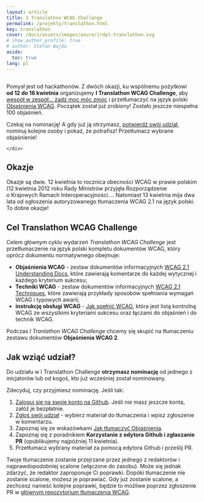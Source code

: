 ```yaml
---
layout: article
title: I Translathon WCAG Challenge
permalink: /projekty/translathon.html
key: translathon
cover: /docs/assets/images/axure/irdpl-translathon.svg
# show_author_profile: true
# author: Stefan Wajda
aside:
  toc: true
lang: pl  
---
```


<div class="item">
  <div class="item__image">
    <img class="image image--lg" src="../docs/assets/images/axure/irdpl-translathon.svg" alt=""/>
  </div>
  <div class="item__content">
     <div class="item__description">
      <p>Pomysł jest od hackathonów. Z dwóch okazji, ku wspólnemu pożytkowi <strong>od&nbsp;12&nbsp;do&nbsp;16&nbsp;kwietnia</strong> organizujemy <strong lang="en">I&nbsp;Translathon WCAG Challenge</strong>, aby <a target="_blank" title="Nowe okno" href="https://www.youtube.com/watch?v=hrE27DVGAAU&list=OLAK5uy_m3g36UIrRCh5UriNIYipHmrqiLwwYFAQk&index=14">wespół w&nbsp;zespół&hellip; żądz moc móc zmóc</a> i&nbsp;przetłumaczyć na język polski <a href="https://www.irdpl.pl/translathon/">Objaśnienia WCAG</a>. Początek został już zrobiony! Zostało jeszcze niespełna 100 objaśnień.</p>
	  <p>Czekaj na nominację! A gdy już ją otrzymasz, <a href="https://github.com/irdpl/translathon/issues/1">potwierdź swój udział</a>, nominuj kolejne osoby i&nbsp;pokaż, że potrafisz! Przetłumacz wybrane objaśnienie!</p>

    </div>
  </div>
</div>

<!--more-->

## Okazje
Okazje są dwie. 12&nbsp;kwietnia to rocznica obecności WCAG w prawie polskim (12 kwietnia 2012 roku Rady Ministrów przyjęła Rozporządzenie o&nbsp;Krajowych Ramach Interoperacyjności&hellip;. Natomiast 13&nbsp;kwietnia mija dwa lata od ogłoszenia autoryzowanego tłumaczenia WCAG 2.1 na język polski. To dobre okazje!  

## Cel Translathon WCAG Challenge

Celem głównym cyklu wydarzeń _Translathon WCAG Challenge_ jest przetłumaczenie na język polski kompletu dokumentów WCAG, który oprócz dokumentu normatywnego obejmuje:

- **Objaśnienia WCAG** - zestaw dokumentów informacyjnych [WCAG 2.1 Understanding Docs](https://www.w3.org/WAI/WCAG21/Understanding/), które zawierają komentarze do każdej wytycznej i każdego kryterium sukcesu;
- **Techniki WCAG** - zestaw dokumentów informacyjnych [WCAG 2.1 Techniques](https://www.w3.org/WAI/WCAG21/Techniques/), które zawierają przykłady sposobów spełniania wymagań WCAG i&nbsp;typowych awarii;
- **instrukcję obsługi WCAG** - [Jak spełnić WCAG](https://wcag.lepszyweb.pl), która jest listą kontrolną WCAG ze wszystkimi kryteriami sukcesu oraz łączami do objaśnień i do technik WCAG.

Podczas _I Tranlathon WCAG Challenge_ chcemy się skupić na tłumaczeniu zestawu dokumentów **Objaśnienia WCAG 2**.

## Jak wziąć udział?

Do udziału w I Translathon Challenge **otrzymasz nominację** od jednego z inicjatorów lub od kogoś, kto już wcześniej został nominowany.  

Zdecyduj, czy przyjmiesz nominację. Jeśli tak: 

1. [Zaloguj się na swoje konto na Github](https://github.com/). Jeśli nie masz jeszcze konta, załóż je bezpłatnie.
1. [Zgłoś swój udział](https://github.com/irdpl/translathon/issues/1) - wybierz materiał do tłumaczenia i wpisz zgłoszenie w komentarzu.
1. Zapoznaj się ze wskazówkami [Jak tłumaczyć Objaśnienia](https://github.com/irdpl/translathon/blob/main/jak-tlumaczyc-objasnienia.md).
1. Zapoznaj się z poradnikiem **Korzystanie z edytora Github i zgłaszanie PR** (opublikujemy najpóżniej 11 kwietnia).
1. Przetłumacz wybrany materiał za pomocą edytora Github i prześlij PR.

Twoje tłumaczenie zostanie przejrzane przez jednego z redaktorów i najprawdopodobniej scalone (włączone do zasobu). Może się jednak zdarzyć, że redaktor zaproponuje Ci poprawki. Dopóki tłumaczenie nie zostanie scalone, możesz je poprawiać. Gdy już zostanie scalone, a zechcesz nanieść kolejne poprawki, będzie to możliwe poprzez zgłoszenie PR w&nbsp;[głównym repozytorium tłumaczenia WCAG](https://github.com/irdpl/wcag).  

